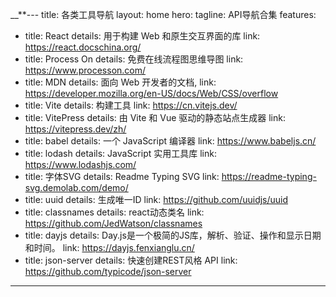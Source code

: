 __**---
title: 各类工具导航
layout: home
hero:
  tagline: API导航合集
features:
  - title: React
    details: 用于构建 Web 和原生交互界面的库
    link: https://react.docschina.org/
  - title: Process On
    details: 免费在线流程图思维导图
    link: https://www.processon.com/
  - title: MDN
    details: 面向 Web 开发者的文档,
    link: https://developer.mozilla.org/en-US/docs/Web/CSS/overflow
  - title: Vite
    details: 构建工具
    link: https://cn.vitejs.dev/
  - title: VitePress
    details: 由 Vite 和 Vue 驱动的静态站点生成器
    link: https://vitepress.dev/zh/
  - title: babel
    details: 一个 JavaScript 编译器
    link: https://www.babeljs.cn/
  - title: lodash
    details: JavaScript 实用工具库
    link: https://www.lodashjs.com/
  - title: 字体SVG
    details:  Readme Typing SVG
    link: https://readme-typing-svg.demolab.com/demo/
  - title: uuid
    details: 生成唯一ID
    link: https://github.com/uuidjs/uuid
  - title: classnames
    details: react动态类名
    link: https://github.com/JedWatson/classnames
  - title: dayjs
    details: Day.js是一个极简的JS库，解析、验证、操作和显示日期和时间。
    link: https://dayjs.fenxianglu.cn/
  - title: json-server
    details: 快速创建REST风格 API
    link: https://github.com/typicode/json-server
---
